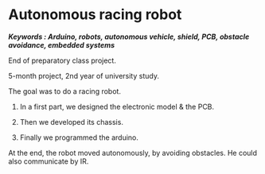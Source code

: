 # Autonomous racing robot

***Keywords : Arduino, robots, autonomous vehicle, shield, PCB, obstacle avoidance, embedded systems***

End of preparatory class project.

5-month project, 2nd year of university study.

The goal was to do a racing robot.

1) In a first part, we designed the electronic model & the PCB.

2) Then we developed its chassis.

3) Finally we programmed the arduino.

At the end, the robot moved autonomously, by avoiding obstacles. He could also communicate by IR.

